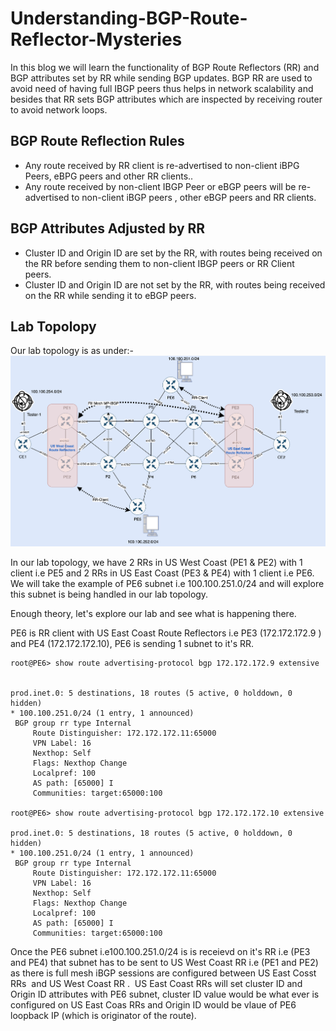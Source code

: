# Understanding-BGP-Route-Reflector-Mysteries
In this blog we will learn the functionality of BGP Route Reflectors (RR) and BGP attributes set by RR while sending BGP updates. BGP RR are used to avoid need of having full IBGP peers thus helps in network scalability  and besides that RR sets BGP attributes which are inspected by receiving  router to avoid network loops. 

## BGP Route Reflection Rules 
* Any route received by RR client is re-advertised to non-client iBPG Peers, eBPG peers and other RR clients.. 
* Any route received by non-client IBGP Peer or eBGP peers will be re-advertised to non-client iBGP peers  , other eBGP peers and RR clients. 
## BGP Attributes Adjusted by RR
* Cluster ID and Origin ID are set by the RR, with routes being received on the RR before sending them to non-client IBGP peers or RR Client peers. 
* Cluster ID and Origin ID are not set by the RR, with routes being received on the RR while sending it to eBGP peers.

## Lab Topolopy 
Our lab topology is as under:-
![lab](./images/lab.png)

In our lab topology, we have 2 RRs in US West Coast (PE1 & PE2) with 1 client i.e PE5 and 2 RRs in US East Coast (PE3 & PE4) with 1 client i.e PE6.  We will take the example of PE6 subnet i.e 100.100.251.0/24 and will explore this subnet is being handled in our lab topology.

Enough theory, let's explore our lab and see what is happening there. 

PE6 is RR client with US East Coast Route Reflectors i.e PE3 (172.172.172.9 ) and PE4 (172.172.172.10), PE6 is sending 1 subnet to it's RR. 

```
root@PE6> show route advertising-protocol bgp 172.172.172.9 extensive 


prod.inet.0: 5 destinations, 18 routes (5 active, 0 holddown, 0 hidden)
* 100.100.251.0/24 (1 entry, 1 announced)
 BGP group rr type Internal
     Route Distinguisher: 172.172.172.11:65000
     VPN Label: 16
     Nexthop: Self
     Flags: Nexthop Change
     Localpref: 100
     AS path: [65000] I 
     Communities: target:65000:100

root@PE6> show route advertising-protocol bgp 172.172.172.10 extensive   

prod.inet.0: 5 destinations, 18 routes (5 active, 0 holddown, 0 hidden)
* 100.100.251.0/24 (1 entry, 1 announced)
 BGP group rr type Internal
     Route Distinguisher: 172.172.172.11:65000
     VPN Label: 16
     Nexthop: Self
     Flags: Nexthop Change
     Localpref: 100
     AS path: [65000] I 
     Communities: target:65000:100
```
Once the PE6 subnet i.e100.100.251.0/24 is is receievd on it's RR i.e (PE3 and PE4) that subnet has to be sent to US West Coast RR i.e (PE1 and PE2) as there is full mesh iBGP sessions are configured between US East Cosst RRs  and US West Coast RR .  US East Coast RRs will set cluster ID and Origin ID attributes with PE6 subnet, cluster ID value would be what ever is configured on US East Coas RRs and Origin ID would be vlaue of PE6 loopback IP (which is originator of the route). 


